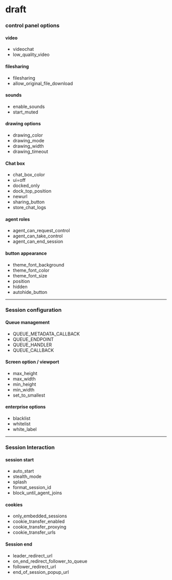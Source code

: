 # draft

### control panel options

#### video
 - videochat
 - low_quality_video

#### filesharing 
 - filesharing
 - allow_original_file_download

#### sounds 
 - enable_sounds
 - start_muted


#### drawing options

  - drawing_color
  - drawing_mode
  - drawing_width
  - drawing_timeout

#### Chat box 

 - chat_box_color
 - ui=off
 - docked_only
 - dock_top_position
 - newurl
 - sharing_button
 - store_chat_logs


#### agent roles
  - agent_can_request_control
  - agent_can_take_control
  - agent_can_end_session

#### button appearance 
  - theme_font_background
  - theme_font_color
  - theme_font_size
  - position
  - hidden
  - autohide_button


*****


### Session configuration

#### Queue management

  - QUEUE_METADATA_CALLBACK
  - QUEUE_ENDPOINT
  - QUEUE_HANDLER
  - QUEUE_CALLBACK


#### Screen option / viewport 
  - max_height
  - max_width
  - min_height
  - min_width
  - set_to_smallest

#### enterprise options
 - blacklist
 - whitelist 
 - white_label

*****

### Session Interaction

#### session start
 - auto_start
 - stealth_mode
 - splash
 - format_session_id
 - block_until_agent_joins

#### cookies
 - only_embedded_sessions
 - cookie_transfer_enabled 
 - cookie_transfer_proxying
 - cookie_transfer_urls


#### Session end
  - leader_redirect_url
  - on_end_redirect_follower_to_queue
  - follower_redirect_url
  - end_of_session_popup_url





